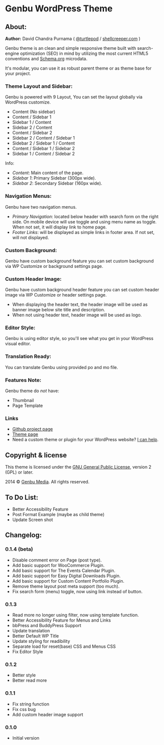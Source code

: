 # Genbu WordPress Theme

## About:

**Author:** David Chandra Purnama ( [@turtlepod](http://twitter.com/turtlepod ) / [shellcreeper.com](http://shellcreeper.com/) )

Genbu theme is an clean and simple responsive theme built with search-engine optimization (SEO) in mind by utilizing the most current HTML5 conventions and [Schema.org](http://schema.org) microdata.

It's modular, you can use it as robust parent theme or as theme base for your project.

### Theme Layout and Sidebar:

Genbu is powered with 9 Layout, You can set the layout globally via WordPress customize.
* Content (No sidebar)
* Content / Sidebar 1
* Sidebar 1 / Content
* Sidebar 2 / Content
* Content / Sidebar 2
* Sidebar 2 / Content / Sidebar 1
* Sidebar 2 / Sidebar 1 / Content
* Content / Sidebar 1 / Sidebar 2
* Sidebar 1 / Content / Sidebar 2

Info:
* *Content*: Main content of the page.
* *Sidebar 1*: Primary Sidebar (300px wide).
* *Sidebar 2*: Secondary Sidebar (160px wide).

### Navigation Menus:

Genbu have two navigation menus.
* *Primary Navigation*: located below header with search form on the right side. On mobile device will use toggle and using menu name as toggle. When not set, it will display link to home page.
* *Footer Links*: will be displayed as simple links in footer area. If not set, will not displayed.

### Custom Background:

Genbu have custom background feature you can set custom background via WP Customize or background settings page.

### Custom Header Image:

Genbu have custom background header feature you can set custom header image via WP Customize or header settings page.
* When displaying the header text, the header image will be used as banner image below site title and description.
* When not using header text, header image will be used as logo.

### Editor Style:

Genbu is using editor style, so you'll see what you get in your WordPress visual editor.

### Translation Ready:

You can translate Genbu using provided po and mo file.

### Features Note:

Genbu theme do *not* have:
* Thumbnail
* Page Template

### Links

* [Github project page](https://github.com/turtlepod/genbu)
* [Theme page](http://shellcreeper.com/portfolio/wordpress-theme/genbu-theme-responsive/)
* Need a custom theme or plugin for your WordPress website? [I can help](http://shellcreeper.com/services/).

## Copyright & license

This theme is licensed under the [GNU General Public License](http://www.gnu.org/licenses/old-licenses/gpl-2.0.html), version 2 (GPL) or later.

2014 © [Genbu Media](http://genbu.me/). All rights reserved.

## To Do List:

* Better Accessibility Feature
* Post Format Example (maybe as child theme)
* Update Screen shot

## Changelog:

### 0.1.4 (beta)
* Disable comment error on Page (post type).
* Add basic support for WooCommerce Plugin.
* Add basic support for The Events Calendar Plugin.
* Add basic support for Easy Digital Downloads Plugin.
* Add basic support for Custom Content Portfolio Plugin.
* Remove theme layout post meta support (too much).
* Fix search form (menu) toggle, now using link instead of button.

### 0.1.3
* Read more no longer using filter, now using template function.
* Better Accessibility Feature for Menus and Links
* bbPress and BuddyPress Support
* Update translation
* Better Default WP Title
* Update styling for readibility
* Separate load for reset(base) CSS and Menus CSS
* Fix Editor Style

### 0.1.2
* Better style
* Better read more

### 0.1.1
* Fix string function
* Fix css bug
* Add custom header image support

### 0.1.0
* Initial version
